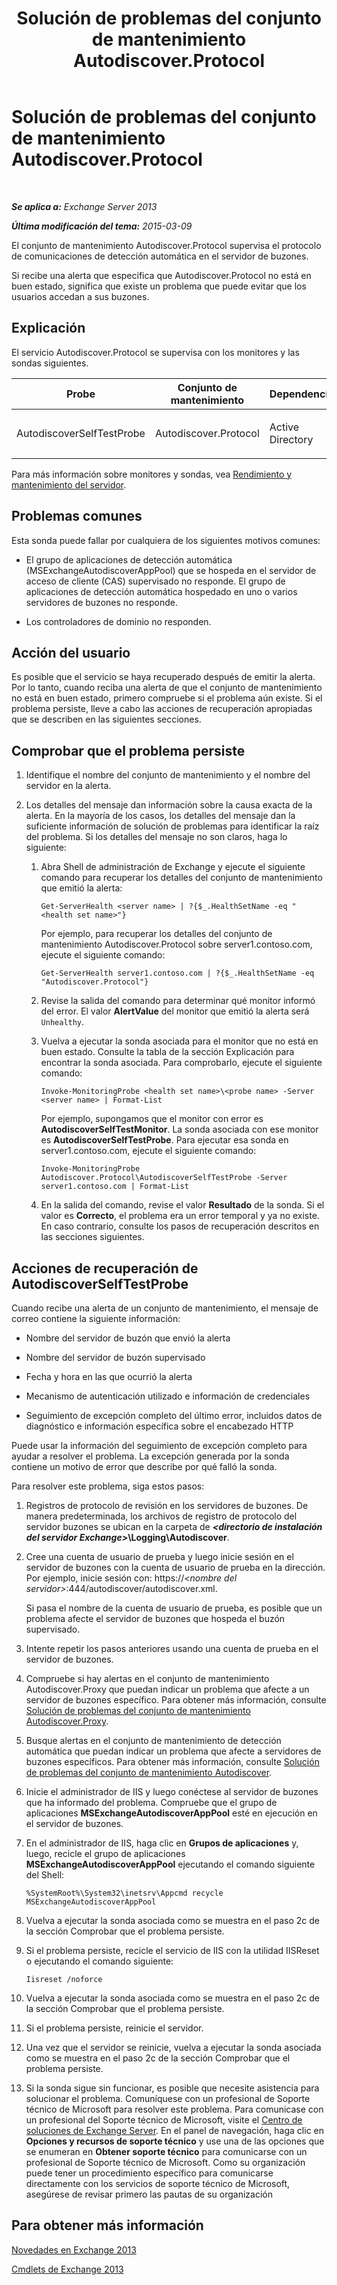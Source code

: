 ﻿---
title: Solución de problemas del conjunto de mantenimiento Autodiscover.Protocol
TOCTitle: Solución de problemas del conjunto de mantenimiento Autodiscover.Protocol
ms:assetid: 06afdcc8-7920-4e88-b85a-98e67a19d221
ms:mtpsurl: https://technet.microsoft.com/es-es/library/ms.exch.scom.autodiscover.protocol(v=EXCHG.150)
ms:contentKeyID: 53181899
ms.date: 10/08/2015
mtps_version: v=EXCHG.150
ms.translationtype: HT
---

# Solución de problemas del conjunto de mantenimiento Autodiscover.Protocol

 

_**Se aplica a:**  Exchange Server 2013_

_**Última modificación del tema:**  2015-03-09_

El conjunto de mantenimiento Autodiscover.Protocol supervisa el protocolo de comunicaciones de detección automática en el servidor de buzones.

Si recibe una alerta que especifica que Autodiscover.Protocol no está en buen estado, significa que existe un problema que puede evitar que los usuarios accedan a sus buzones.

## Explicación

El servicio Autodiscover.Protocol se supervisa con los monitores y las sondas siguientes.


<table>
<colgroup>
<col style="width: 25%" />
<col style="width: 25%" />
<col style="width: 25%" />
<col style="width: 25%" />
</colgroup>
<thead>
<tr class="header">
<th>Probe</th>
<th>Conjunto de mantenimiento</th>
<th>Dependencias</th>
<th>Monitores asociados</th>
</tr>
</thead>
<tbody>
<tr class="odd">
<td><p>AutodiscoverSelfTestProbe</p></td>
<td><p>Autodiscover.Protocol</p></td>
<td><p>Active Directory</p></td>
<td><p>AutodiscoverSelfTestMonitor</p></td>
</tr>
</tbody>
</table>


Para más información sobre monitores y sondas, vea [Rendimiento y mantenimiento del servidor](https://technet.microsoft.com/es-es/library/jj150551\(v=exchg.150\)).

## Problemas comunes

Esta sonda puede fallar por cualquiera de los siguientes motivos comunes:

  - El grupo de aplicaciones de detección automática (MSExchangeAutodiscoverAppPool) que se hospeda en el servidor de acceso de cliente (CAS) supervisado no responde. El grupo de aplicaciones de detección automática hospedado en uno o varios servidores de buzones no responde.

  - Los controladores de dominio no responden.

## Acción del usuario

Es posible que el servicio se haya recuperado después de emitir la alerta. Por lo tanto, cuando reciba una alerta de que el conjunto de mantenimiento no está en buen estado, primero compruebe si el problema aún existe. Si el problema persiste, lleve a cabo las acciones de recuperación apropiadas que se describen en las siguientes secciones.

## Comprobar que el problema persiste

1.  Identifique el nombre del conjunto de mantenimiento y el nombre del servidor en la alerta.

2.  Los detalles del mensaje dan información sobre la causa exacta de la alerta. En la mayoría de los casos, los detalles del mensaje dan la suficiente información de solución de problemas para identificar la raíz del problema. Si los detalles del mensaje no son claros, haga lo siguiente:
    
    1.  Abra Shell de administración de Exchange y ejecute el siguiente comando para recuperar los detalles del conjunto de mantenimiento que emitió la alerta:
        
            Get-ServerHealth <server name> | ?{$_.HealthSetName -eq "<health set name>"}
        
        Por ejemplo, para recuperar los detalles del conjunto de mantenimiento Autodiscover.Protocol sobre server1.contoso.com, ejecute el siguiente comando:
        
            Get-ServerHealth server1.contoso.com | ?{$_.HealthSetName -eq "Autodiscover.Protocol"}
    
    2.  Revise la salida del comando para determinar qué monitor informó del error. El valor **AlertValue** del monitor que emitió la alerta será `Unhealthy`.
    
    3.  Vuelva a ejecutar la sonda asociada para el monitor que no está en buen estado. Consulte la tabla de la sección Explicación para encontrar la sonda asociada. Para comprobarlo, ejecute el siguiente comando:
        
            Invoke-MonitoringProbe <health set name>\<probe name> -Server <server name> | Format-List
        
        Por ejemplo, supongamos que el monitor con error es **AutodiscoverSelfTestMonitor**. La sonda asociada con ese monitor es **AutodiscoverSelfTestProbe**. Para ejecutar esa sonda en server1.contoso.com, ejecute el siguiente comando:
        
            Invoke-MonitoringProbe Autodiscover.Protocol\AutodiscoverSelfTestProbe -Server server1.contoso.com | Format-List
    
    4.  En la salida del comando, revise el valor **Resultado** de la sonda. Si el valor es **Correcto**, el problema era un error temporal y ya no existe. En caso contrario, consulte los pasos de recuperación descritos en las secciones siguientes.

## Acciones de recuperación de AutodiscoverSelfTestProbe

Cuando recibe una alerta de un conjunto de mantenimiento, el mensaje de correo contiene la siguiente información:

  - Nombre del servidor de buzón que envió la alerta

  - Nombre del servidor de buzón supervisado

  - Fecha y hora en las que ocurrió la alerta

  - Mecanismo de autenticación utilizado e información de credenciales

  - Seguimiento de excepción completo del último error, incluidos datos de diagnóstico e información específica sobre el encabezado HTTP

Puede usar la información del seguimiento de excepción completo para ayudar a resolver el problema. La excepción generada por la sonda contiene un motivo de error que describe por qué falló la sonda.

Para resolver este problema, siga estos pasos:

1.  Registros de protocolo de revisión en los servidores de buzones. De manera predeterminada, los archivos de registro de protocolo del servidor buzones se ubican en la carpeta de ***\<directorio de instalación del servidor Exchange\>*\\Logging\\Autodiscover**.

2.  Cree una cuenta de usuario de prueba y luego inicie sesión en el servidor de buzones con la cuenta de usuario de prueba en la dirección. Por ejemplo, inicie sesión con: https://*\<nombre del servidor\>*:444/autodiscover/autodiscover.xml.
    
    Si pasa el nombre de la cuenta de usuario de prueba, es posible que un problema afecte el servidor de buzones que hospeda el buzón supervisado.

3.  Intente repetir los pasos anteriores usando una cuenta de prueba en el servidor de buzones.

4.  Compruebe si hay alertas en el conjunto de mantenimiento Autodiscover.Proxy que puedan indicar un problema que afecte a un servidor de buzones específico. Para obtener más información, consulte [Solución de problemas del conjunto de mantenimiento Autodiscover.Proxy](troubleshooting-autodiscover-proxy-health-set.md).

5.  Busque alertas en el conjunto de mantenimiento de detección automática que puedan indicar un problema que afecte a servidores de buzones específicos. Para obtener más información, consulte [Solución de problemas del conjunto de mantenimiento Autodiscover](troubleshooting-autodiscover-health-set.md).

6.  Inicie el administrador de IIS y luego conéctese al servidor de buzones que ha informado del problema. Compruebe que el grupo de aplicaciones **MSExchangeAutodiscoverAppPool** esté en ejecución en el servidor de buzones.

7.  En el administrador de IIS, haga clic en **Grupos de aplicaciones** y, luego, recicle el grupo de aplicaciones **MSExchangeAutodiscoverAppPool** ejecutando el comando siguiente del Shell:
    
        %SystemRoot%\System32\inetsrv\Appcmd recycle MSExchangeAutodiscoverAppPool

8.  Vuelva a ejecutar la sonda asociada como se muestra en el paso 2c de la sección Comprobar que el problema persiste.

9.  Si el problema persiste, recicle el servicio de IIS con la utilidad IISReset o ejecutando el comando siguiente:
    
        Iisreset /noforce

10. Vuelva a ejecutar la sonda asociada como se muestra en el paso 2c de la sección Comprobar que el problema persiste.

11. Si el problema persiste, reinicie el servidor.

12. Una vez que el servidor se reinicie, vuelva a ejecutar la sonda asociada como se muestra en el paso 2c de la sección Comprobar que el problema persiste.

13. Si la sonda sigue sin funcionar, es posible que necesite asistencia para solucionar el problema. Comuníquese con un profesional de Soporte técnico de Microsoft para resolver este problema. Para comunicase con un profesional del Soporte técnico de Microsoft, visite el [Centro de soluciones de Exchange Server](http://go.microsoft.com/fwlink/p/?linkid=180809). En el panel de navegación, haga clic en **Opciones y recursos de soporte técnico** y use una de las opciones que se enumeran en **Obtener soporte técnico** para comunicarse con un profesional de Soporte técnico de Microsoft. Como su organización puede tener un procedimiento específico para comunicarse directamente con los servicios de soporte técnico de Microsoft, asegúrese de revisar primero las pautas de su organización

## Para obtener más información

[Novedades en Exchange 2013](https://technet.microsoft.com/es-es/library/jj150540\(v=exchg.150\))

[Cmdlets de Exchange 2013](https://technet.microsoft.com/es-es/library/bb124413\(v=exchg.150\))

